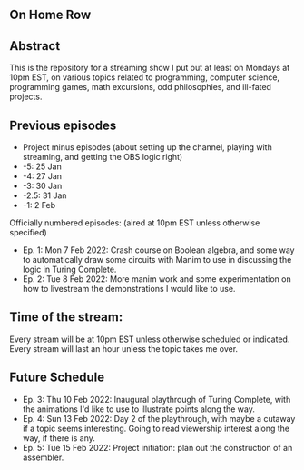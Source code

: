 On Home Row
-----------


## Abstract

This is the repository for a streaming show I put out at least on Mondays at 10pm EST, on various topics related to programming, computer science, programming games, math excursions, odd philosophies, and ill-fated projects. 

## Previous episodes

- Project minus episodes (about setting up the channel, playing with streaming, and getting the OBS logic right)
- -5: 25 Jan
- -4: 27 Jan
- -3: 30 Jan
- -2.5: 31 Jan
- -1: 2 Feb

Officially numbered episodes: (aired at 10pm EST unless otherwise specified)

- Ep. 1: Mon 7 Feb 2022: Crash course on Boolean algebra, and some way to automatically draw some circuits with Manim to use in discussing the logic in Turing Complete.
- Ep. 2: Tue 8 Feb 2022: More manim work and some experimentation on how to livestream the demonstrations I would like to use. 

## Time of the stream:
Every stream will be at 10pm EST unless otherwise scheduled or indicated. Every stream will last an hour unless the topic takes me over.

## Future Schedule

- Ep. 3: Thu 10 Feb 2022: Inaugural playthrough of Turing Complete, with the animations I'd like to use to illustrate points along the way.
- Ep. 4: Sun 13 Feb 2022: Day 2 of the playthrough, with maybe a cutaway if a topic seems interesting. Going to read viewership interest along the way, if there is any.
- Ep. 5: Tue 15 Feb 2022: Project initiation: plan out the construction of an assembler.
